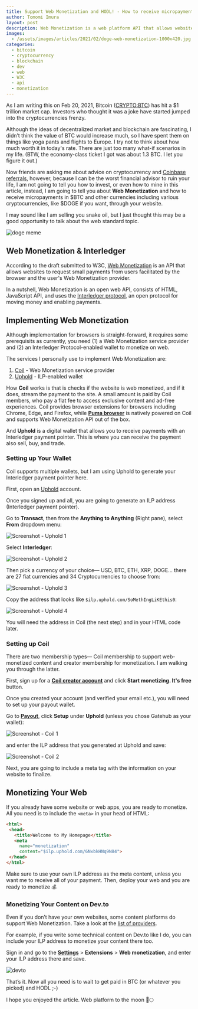 ```yaml
---
title: Support Web Monetization and HODL! - How to receive micropayment in $BTC (or $Ɖoge) on your website
author: Tomomi Imura
layout: post
description: Web Monetization is a web platform API that allows websites to request micropayments from users facilitated by the browser
images:
  - /assets/images/articles/2021/02/doge-web-monetization-1000x420.jpg
categories:
  - bitcoin
  - cryptocurrency
  - blockchain
  - dev
  - web
  - W3C
  - api
  - monetization
---
```


As I am writing this on Feb 20, 2021, Bitcoin ([CRYPTO:BTC](https://www.fool.com/quote/crypto/bitcoin/btc/)) has hit a $1 trillion market cap. Investors who thought it was a joke have started jumped into the cryptocurrencies frenzy. 

Although the ideas of decentralized market and blockchain are fascinating, I didn’t think the value of BTC would increase much, so I have spent them on things like yoga pants and flights to Europe. I try not to think about how much worth it in today's rate. There are just too many what-if scenarios in my life. (BTW, the economy-class ticket I got was about 1.3 BTC. I let you figure it out.)

Now friends are asking me about advice on cryptocurrency and [Coinbase referrals](https://www.coinbase.com/join/girlie_mac), however, because I can be the worst financial advisor to ruin your life, I am not going to tell you how to invest, or even how to mine in this article, instead, I am going to tell you about **Web Monetization** and how to receive micropayments in $BTC and other currencies including various cryptocurrencies, like $DOGE if you want, through your website.

I may sound like I am selling you snake oil, but I just thought this may be a good opportunity to talk about the web standard topic. 

![doge meme](/assets/images/articles/2021/02/doge-web-monetization-1000x420.jpg)


## Web Monetization & Interledger

According to the draft submitted to W3C, [Web Monetization](https://webmonetization.org/specification.html) is an API that allows websites to request small payments from users facilitated by the browser and the user's Web Monetization provider.

In a nutshell, Web Monetization is an open web API, consists of HTML, JavaScript API, and uses the [Interledger protocol](https://interledger.org/), an open protocol for moving money and enabling payments. 

## Implementing Web Monetization 

Although implementation for browsers is straight-forward, it requires some prerequisits as currently, you need (1) a Web Monetization service provider and (2) an Interledger Protocol-enabled wallet to monetize on web.

The services I personally use to implement Web Monetization are:

1. [Coil](https://coil.com) - Web Monetization service provider
2. [Uphold](https://uphold.com) - ILP-enabled wallet

How **Coil** works is that is checks if the website is web monetized, and if it does, stream the payment to the site. A small amount is paid by Coil members, who pay a flat fee to access exclusive content and ad-free experiences. Coil provides browser extensions for browsers including Chrome, Edge, and Firefox, while [**Puma browser**](https://www.pumabrowser.com/) is natively powered on Coil and supports Web Monetization API out of the box.

And **Uphold** is a digital wallet that allows you to receive payments with an Interledger payment pointer. This is where you can receive the payment also sell, buy, and trade.

### Setting up Your Wallet

Coil supports multiple wallets, but I am using Uphold to generate your Interledger payment pointer here.

First, open an [Uphold](https://uphold.com/) account. 

Once you signed up and all, you are going to generate an ILP address (Interledger payment pointer). 

Go to **Transact**, then from the **Anything to Anything** (Right pane), select **From** dropdown menu:

![Screenshot - Uphold 1](/assets/images/articles/2021/02/uphold-transact-01.png)

Select **Interledger**: 

![Screenshot - Uphold 2](/assets/images/articles/2021/02/uphold-transact-02.png)

Then pick a currency of your choice— USD, BTC, ETH, XRP, DOGE… there are 27 fiat currencies and
34 Cryptocurrencies to choose from:

![Screenshot - Uphold 3](/assets/images/articles/2021/02/uphold-transact-03.png)

Copy the address that looks like `$ilp.uphold.com/SoMethIngLiKEthis0`:

![Screenshot - Uphold 4](/assets/images/articles/2021/02/uphold-transact-04.png)

You will need the address in Coil (the next step) and in your HTML code later.


### Setting up Coil

There are two membership types— Coil membership to support web-monetized content and creator membership for monetization. I am walking you through the latter.

First, sign up for a [**Coil creator account**](https://coil.com/creator) and click **Start monetizing. It's free** button.

Once you created your account (and verified your email etc.), you will need to set up your payout wallet. 

Go to [**Payout**](https://coil.com/settings/payouts), click **Setup** under **Uphold** (unless you chose Gatehub as your wallet):

![Screenshot - Coil 1](/assets/images/articles/2021/02/coil-payouts-01.png)

and enter the ILP address that you generated at Uphold and save:

![Screenshot - Coil 2](/assets/images/articles/2021/02/coil-payouts-02.png)

Next, you are going to include a meta tag with the information on your website to finalize.

## Monetizing Your Web

If you already have some website or web apps, you are ready to monetize. All you need is to include the `<meta>` in your head of HTML:

```html
<html>
 <head>
   <title>Welcome to My Homepage</title>
   <meta
     name="monetization"
     content="$ilp.uphold.com/6NxbkHNq9N84">
 </head>
</html>
```

Make sure to use your own ILP address as the meta content, unless you want me to receive all of your payment. Then, deploy your web and you are ready to monetize 💰

### Monetizing Your Content on Dev.to

Even if you don’t have your own websites, some content platforms do support Web Monetization. Take a look at the [list of providers](https://help.coil.com/docs/monetize/content/platforms).

For example, if you write some technical content on Dev.to like I do, you can include your ILP address to monetize your content there too. 

Sign in and go to the [**Settings**](https://dev.to/settings/misc) > **Extensions** > **Web monetization**, and enter your ILP address there and save.

![devto](/assets/images/articles/2021/02/devto-monetize.png)

That’s it. 
Now all you need is to wait to get paid in BTC (or whatever you picked) and HODL ;-)

I hope you enjoyed the article. Web platform to the moon 🚀🌕
